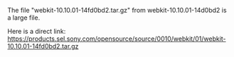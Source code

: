 The file "webkit-10.10.01-14fd0bd2.tar.gz" from webkit-10.10.01-14d0bd2 is a large file.

Here is a direct link: https://products.sel.sony.com/opensource/source/0010/webkit/01/webkit-10.10.01-14fd0bd2.tar.gz
